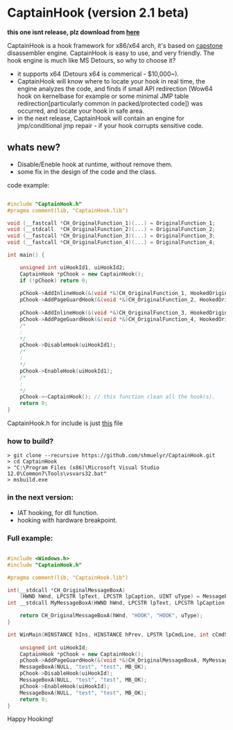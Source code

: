 # CaptainHook (version 2.1 beta)

**this one isnt release, plz download from [here](https://github.com/shmuelyr/CaptainHook/releases)**

CaptainHook is a hook framework for x86/x64 arch, it's based on [capstone](https://github.com/aquynh/capstone) disassembler engine.
CaptainHook is easy to use, and very friendly.
The hook engine is much like MS Detours, so why to choose it?
* it supports x64 (Detours x64 is commerical - $10,000~).
* CaptainHook will know where to locate your hook in real time, the engine analyzes the code, and finds if small API redirection (Wow64 hook on kernelbase for example or some minimal JMP table redirection[particularly common in packed/protected code]) was occurred, and locate your hook in safe area.
* in the next release, CaptainHook will contain an engine for jmp/conditional jmp repair - if your hook corrupts sensitive code.

## whats new?
* Disable/Eneble hook at runtime, without remove them.
* some fix in the design of the code and the class.

code example:
```c++

#include "CaptainHook.h"
#pragma comment(lib, "CaptainHook.lib")

void (__fastcall *CH_OriginalFunction_1)(...) = OriginalFunction_1;
void (__stdcall  *CH_OriginalFunction_2)(...) = OriginalFunction_2;
void (__fastcall *CH_OriginalFunction_3)(...) = OriginalFunction_3;
void (__fastcall *CH_OriginalFunction_4)(...) = OriginalFunction_4;

int main() {

	unsigned int uiHookId1, uiHookId2;
    CaptainHook *pChook = new CaptainHook();
    if (!pChook) return 0;
    
	pChook->AddInlineHook(&(void *&)CH_OriginalFunction_1, HookedOriginalFunction_1);
	pChook->AddPageGuardHook(&(void *&)CH_OriginalFunction_2, HookedOriginalFunction_2);
    
	pChook->AddInlineHook(&(void *&)CH_OriginalFunction_3, HookedOriginalFunction_3, &uiHookId1);
	pChook->AddPageGuardHook(&(void *&)CH_OriginalFunction_4, HookedOriginalFunction_4, &uiHookId2);
	/*
	:
	*/
	pChook->DisableHook(uiHookId1);
	/*
	:
	*/
	pChook->EnableHook(uiHookId1);
	/*
	:
	*/
	pChook->~CaptainHook(); // this function clean all the hook(s).
    return 0;
}
```
CaptainHook.h for include is just [this](https://github.com/shmuelyr/CaptainHook/blob/master/CaptainHook/CaptainHook_for_include.h) file

### how to build?
```shell
> git clone --recursive https://github.com/shmuelyr/CaptainHook.git
> cd CaptainHook
> "C:\Program Files (x86)\Microsoft Visual Studio 12.0\Common7\Tools\vsvars32.bat"
> msbuild.exe
```

### in the next version:
* IAT hooking, for dll function.
* hooking with hardware breakpoint.

### Full example:
```c++

#include <Windows.h>
#include "CaptainHook.h"

#pragma comment(lib, "CaptainHook.lib")

int(__stdcall *CH_OriginalMessageBoxA)
	(HWND hWnd, LPCSTR lpText, LPCSTR lpCaption, UINT uType) = MessageBoxA;
int __stdcall MyMessageBoxA(HWND hWnd, LPCSTR lpText, LPCSTR lpCaption, UINT uType) {

	return CH_OriginalMessageBoxA(hWnd, "HOOK", "HOOK", uType);
}

int WinMain(HINSTANCE hIns, HINSTANCE hPrev, LPSTR lpCmdLine, int cCmdShow) {
	
	unsigned int uiHookId;
	CaptainHook *pChook = new CaptainHook();
	pChook->AddPageGuardHook(&(void *&)CH_OriginalMessageBoxA, MyMessageBoxA, &uiHookId);
	MessageBoxA(NULL, "test", "test", MB_OK);
	pChook->DisableHook(uiHookId);
	MessageBoxA(NULL, "test", "test", MB_OK);
	pChook->EnableHook(uiHookId);
	MessageBoxA(NULL, "test", "test", MB_OK);
	return 0;
}
```


Happy Hooking!
